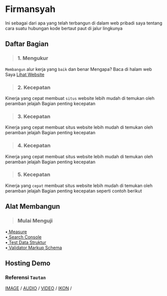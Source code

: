 # Firmansyah
Ini sebagai dari apa yang telah terbangun di dalam web pribadi saya tentang cara suatu hubungan kode bertaut paut di jalur lingkunya
## Daftar Bagian
>### 1. Mengukur
`Membangun` alur kerja yang `baik` dan benar Mengapa?
Baca di halam web Saya 
[Lihat Website](https://firmansyahbio.blogspot.com)
>### 2. Kecepatan
Kinerja yang cepat membuat `situs` website lebih mudah di temukan oleh peramban jelajah Bagian penting kecepatan
>### 3. Kecepatan
Kinerja yang cepat membuat situs website lebih mudah di temukan oleh peramban jelajah Bagian penting kecepatan
>### 4. Kecepatan
Kinerja yang cepat membuat situs website lebih mudah di temukan oleh peramban jelajah Bagian penting kecepatan 
>### 5. Kecepatan
Kinerja yang `cepat` membuat situs website lebih mudah di temukan oleh peramban jelajah Bagian penting kecepatan seperti contoh berikut


## Alat Membangun
>### Mulai Menguji 
•[ Measure](https://web.dev/measure/)<br/>
•[ Search Console](search.google.com/search-console)<br/>
•[ Test Data Struktur](https://search.google.com/test/rich-results)<br/>
•[ Validator Markup Schema](https://validator.schema.org/)<br/>


## Hosting Demo
### Referensi `Tautan` 
[ IMAGE](https://firmansyahbio.github.io/frasa.github.io/audio.mp3) /
[ AUDIO](https://firmansyahbio.github.io/frasa.github.io/video.mp4) /
[ VIDEO](https://firmansyahbio.github.io/frasa.github.io/audio.mp3) /
[ IKON](https://firmansyahbio.github.io/frasa.github.io/audio.mp3) /



